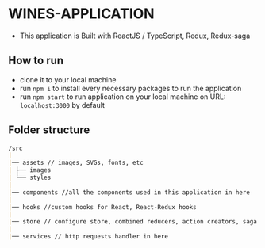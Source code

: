 # WINES-APPLICATION

- This application is Built with ReactJS / TypeScript, Redux, Redux-saga

## How to run

- clone it to your local machine
- run `npm i` to install every necessary packages to run the application
- run `npm start` to run application on your local machine on URL: `localhost:3000` by default

## Folder structure

```markdown
/src
|
|── assets // images, SVGs, fonts, etc
| ├── images
| └── styles
|
|── components //all the components used in this application in here
|
|── hooks //custom hooks for React, React-Redux hooks
|
|── store // configure store, combined reducers, action creators, saga functions for redux store and its middlewares
|
|── services // http requests handler in here

